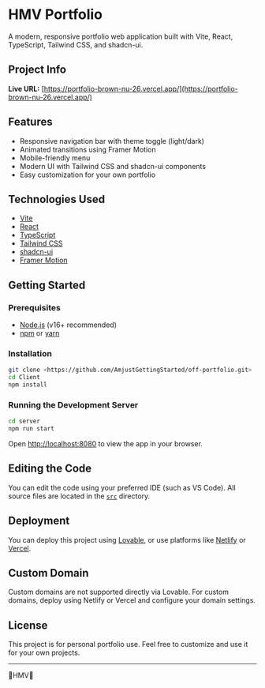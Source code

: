# HMV Portfolio

A modern, responsive portfolio web application built with Vite, React, TypeScript, Tailwind CSS, and shadcn-ui.

## Project Info

**Live URL:** [https://portfolio-brown-nu-26.vercel.app/](https://portfolio-brown-nu-26.vercel.app/)

## Features

- Responsive navigation bar with theme toggle (light/dark)
- Animated transitions using Framer Motion
- Mobile-friendly menu
- Modern UI with Tailwind CSS and shadcn-ui components
- Easy customization for your own portfolio

## Technologies Used

- [Vite](https://vitejs.dev/)
- [React](https://react.dev/)
- [TypeScript](https://www.typescriptlang.org/)
- [Tailwind CSS](https://tailwindcss.com/)
- [shadcn-ui](https://ui.shadcn.com/)
- [Framer Motion](https://www.framer.com/motion/)

## Getting Started

### Prerequisites

- [Node.js](https://nodejs.org/) (v16+ recommended)
- [npm](https://www.npmjs.com/) or [yarn](https://yarnpkg.com/)

### Installation

```sh
git clone <https://github.com/AmjustGettingStarted/off-portfolio.git>
cd Client
npm install
```

### Running the Development Server

```sh
cd server
npm run start
```

Open [http://localhost:8080](http://localhost:8080) to view the app in your browser.

## Editing the Code

You can edit the code using your preferred IDE (such as VS Code). All source files are located in the [`src`](src) directory.

## Deployment

You can deploy this project using [Lovable](https://lovable.dev/), or use platforms like [Netlify](https://www.netlify.com/) or [Vercel](https://vercel.com/).

## Custom Domain

Custom domains are not supported directly via Lovable. For custom domains, deploy using Netlify or Vercel and configure your domain settings.

## License

This project is for personal portfolio use. Feel free to customize and use it for your own projects.

---

💝HMV💝  